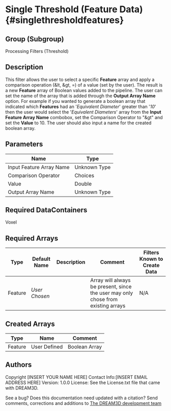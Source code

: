 Single Threshold (Feature Data) {#singlethresholdfeatures}
======

## Group (Subgroup) ##
Processing Filters (Threshold)

## Description ##
This filter allows the user to select a specific **Feature** array and apply a comparison operation (&lt, &gt, =) of a
 value (set by the user). The result is a new **Feature** array of Boolean values added to the pipeline. The user can set
 the name of the array that is added through the __Output Array Name__ option.
 For example if you wanted to generate a boolean array that indicated which **Features** had an '_Equivalent Diameter_' greater
 than '_10_' then the user would select the '_Equivalent Diameters_' array from the __Input Feature Array Name__ combobox,
 set the Comparison Operator to "&gt" and set the __Value__ to 10. The user should also input a name for the created
 boolean array.


## Parameters ##

| Name | Type |
|------|------|
| Input Feature Array Name | Unknown Type |
| Comparison Operator | Choices |
| Value | Double |
| Output Array Name | Unknown Type |

## Required DataContainers ##
Voxel

## Required Arrays ##

| Type | Default Name | Description | Comment | Filters Known to Create Data |
|------|--------------|-------------|---------|-----|
| Feature | *User Chosen* |  | Array will always be present, since the user may only chose from existing arrays | N/A |

## Created Arrays ##

| Type | Name | Comment |
|------|------|---------|
| Feature | User Defined | Boolean Array |



## Authors ##

Copyright [INSERT YOUR NAME HERE]
Contact Info:[INSERT EMAIL ADDRESS HERE]
Version: 1.0.0
License: See the License.txt file that came with DREAM3D.



See a bug? Does this documentation need updated with a citation? Send comments, corrections and additions to [The DREAM3D development team](mailto:dream3d@bluequartz.net?subject=Documentation%20Correction)

